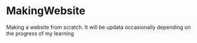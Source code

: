 # MakingWebsite
Making a website from scratch.
It will be updata occasionally depending on the progress of my learning
